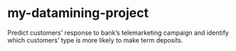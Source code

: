 # my-datamining-project
Predict customers' response to bank’s telemarketing campaign and identify which customers’ type is more likely to make term deposits.
